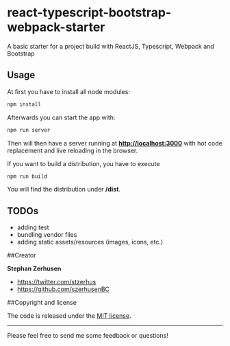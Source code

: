 # react-typescript-bootstrap-webpack-starter
A basic starter for a project build with ReactJS, Typescript, Webpack and Bootstrap

## Usage
At first you have to install all node modules:

```bash
npm install
```

Afterwards you can start the app with:

```bash
npm run server
```

Then will then have a server running at **[http://localhost:3000](http://localhost:3000)** with hot code replacement and live reloading in the browser.

If you want to build a distribution, you have to execute

```bash
npm run build
```

You will find the distribution under **/dist**.

## TODOs

* adding test
* bundling vendor files
* adding static assets/resources (images, icons, etc.)

##Creator

**Stephan Zerhusen**

* <https://twitter.com/stzerhus>
* <https://github.com/szerhusenBC>

##Copyright and license

The code is released under the [MIT license](LICENSE?raw=true).

---------------------------------------

Please feel free to send me some feedback or questions!
